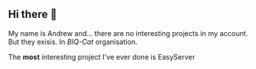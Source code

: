 ## Hi there 👋

My name is Andrew and... there are no interesting projects in my account. But they exisis. In *BIQ-Cat* organisation.

The **most** interesting project I've ever done is EasyServer

<!--
**AnDev58/AnDev58** is a ✨ _special_ ✨ repository because its `README.md` (this file) appears on your GitHub profile.

Here are some ideas to get you started:

- 🔭 I’m currently working on ...
- 🌱 I’m currently learning ...
- 👯 I’m looking to collaborate on ...
- 🤔 I’m looking for help with ...
- 💬 Ask me about ...
- 📫 How to reach me: ...
- 😄 Pronouns: ...
- ⚡ Fun fact: ...
-->
